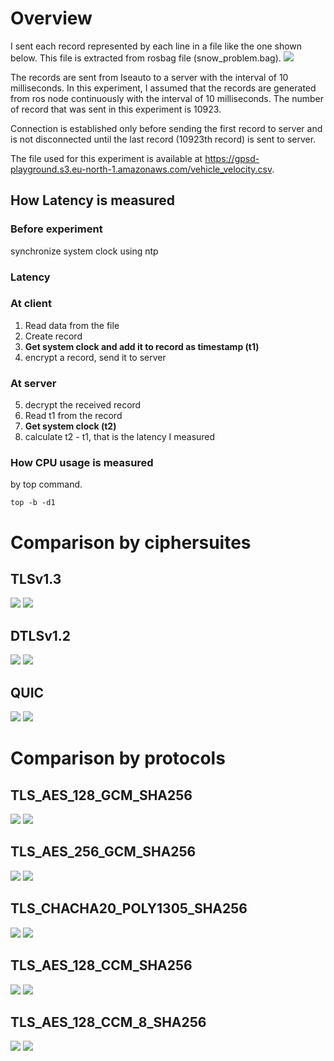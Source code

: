# Overview
I sent each record represented by each line in a file like the one shown below. This file is extracted from rosbag file (snow_problem.bag). 
<img src=https://gpsd-playground.s3.eu-north-1.amazonaws.com/vehicle_velocity_photo.png>

The records are sent from Iseauto to a server with the interval of 10 milliseconds. 
In this experiment, I assumed that the records are generated from ros node continuously with the interval of 10 milliseconds.
The number of record that was sent in this experiment is 10923.

Connection is established only before sending the first record to server and is not disconnected  until the last record (10923th record) is sent to server. 

The file used for this experiment is available at https://gpsd-playground.s3.eu-north-1.amazonaws.com/vehicle_velocity.csv.



## How Latency is measured
### Before experiment
synchronize system clock using ntp

### Latency
### At client
1. Read data from the file
2. Create record                
3. **Get system clock and add it to record as timestamp (t1)**
4. encrypt a record, send it to server

### At server
5. decrypt the received record
6. Read t1 from the record
7. **Get system clock (t2)**
8. calculate t2 - t1, that is the latency I measured


### How CPU usage is measured
by top command.
```
top -b -d1
```

# Comparison by ciphersuites
## TLSv1.3
<img src=https://raw.githubusercontent.com/raigovilur/masters-thesis/streaming/solution/protocol_testbed/grapher/result/20210826-data-stream/latency_TLS.png>
<img src=https://raw.githubusercontent.com/raigovilur/masters-thesis/streaming/solution/protocol_testbed/grapher/result/20210826-data-stream/top_TLS.png>

## DTLSv1.2
<img src=https://raw.githubusercontent.com/raigovilur/masters-thesis/streaming/solution/protocol_testbed/grapher/result/20210826-data-stream/latency_DTLS.png>                       
<img src=https://raw.githubusercontent.com/raigovilur/masters-thesis/streaming/solution/protocol_testbed/grapher/result/20210826-data-stream/top_DTLS.png>

## QUIC
<img src=https://raw.githubusercontent.com/raigovilur/masters-thesis/streaming/solution/protocol_testbed/grapher/result/20210826-data-stream/latency_QUIC.png>                          
<img src=https://raw.githubusercontent.com/raigovilur/masters-thesis/streaming/solution/protocol_testbed/grapher/result/20210826-data-stream/top_QUIC.png>

# Comparison by protocols
## TLS_AES_128_GCM_SHA256
<img src=https://raw.githubusercontent.com/raigovilur/masters-thesis/streaming/solution/protocol_testbed/grapher/result/20210826-data-stream/latency_TLS_AES_128_GCM_SHA256.png>        
<img src=https://raw.githubusercontent.com/raigovilur/masters-thesis/streaming/solution/protocol_testbed/grapher/result/20210826-data-stream/top_TLS_AES_128_GCM_SHA256.png>

## TLS_AES_256_GCM_SHA256
<img src=https://raw.githubusercontent.com/raigovilur/masters-thesis/streaming/solution/protocol_testbed/grapher/result/20210826-data-stream/latency_TLS_AES_256_GCM_SHA256.png>        
<img src=https://raw.githubusercontent.com/raigovilur/masters-thesis/streaming/solution/protocol_testbed/grapher/result/20210826-data-stream/top_TLS_AES_256_GCM_SHA256.png>

## TLS_CHACHA20_POLY1305_SHA256
<img src=https://raw.githubusercontent.com/raigovilur/masters-thesis/streaming/solution/protocol_testbed/grapher/result/20210826-data-stream/latency_TLS_CHACHA20_POLY1305_SHA256.png>  
<img src=https://raw.githubusercontent.com/raigovilur/masters-thesis/streaming/solution/protocol_testbed/grapher/result/20210826-data-stream/top_TLS_CHACHA20_POLY1305_SHA256.png>

## TLS_AES_128_CCM_SHA256
<img src=https://raw.githubusercontent.com/raigovilur/masters-thesis/streaming/solution/protocol_testbed/grapher/result/20210826-data-stream/latency_TLS_AES_128_CCM_SHA256.png>        
<img src=https://raw.githubusercontent.com/raigovilur/masters-thesis/streaming/solution/protocol_testbed/grapher/result/20210826-data-stream/top_TLS_AES_128_CCM_SHA256.png>

## TLS_AES_128_CCM_8_SHA256
<img src=https://raw.githubusercontent.com/raigovilur/masters-thesis/streaming/solution/protocol_testbed/grapher/result/20210826-data-stream/latency_TLS_AES_128_CCM_8_SHA256.png>      
<img src=https://raw.githubusercontent.com/raigovilur/masters-thesis/streaming/solution/protocol_testbed/grapher/result/20210826-data-stream/top_TLS_AES_128_CCM_8_SHA256.png>

